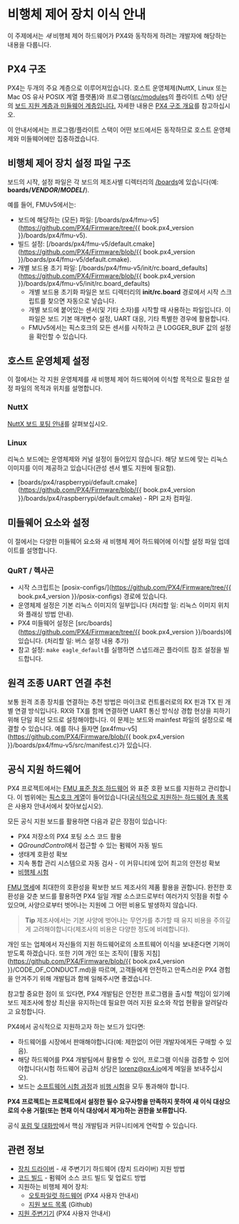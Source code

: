 # 비행체 제어 장치 이식 안내

이 주제에서는 *새* 비행체 제어 하드웨어가 PX4와 동작하게 하려는 개발자에 해당하는 내용을 다룹니다.

## PX4 구조

PX4는 두개의 주요 계층으로 이루어져있습니다. 호스트 운영체제(NuttX, Linux 또는 Mac OS 유사 POSIX 계열 플랫폼)와 프로그램([src/modules](https://github.com/PX4/Firmware/tree/master/src/modules)의 플라이트 스택) 상단의 [보드 지원 계층과 미들웨어 계층입니다.](../middleware/README.md) 자세한 내용은 [PX4 구조 개요](../concept/architecture.md)를 참고하십시오.

이 안내서에서는 프로그램/플라이트 스택이 어떤 보드에서든 동작하므로 호스트 운영체제와 미들웨어에만 집중하겠습니다.

## 비행체 제어 장치 설정 파일 구조

보드의 시작, 설정 파일은 각 보드의 제조사별 디렉터리의 [/boards](https://github.com/PX4/Firmware/tree/master/boards/)에 있습니다(예: **boards/*VENDOR*/*MODEL*/**).

예를 들어, FMUv5에서는:

* 보드에 해당하는 (모든) 파일: [/boards/px4/fmu-v5](https://github.com/PX4/Firmware/tree/{{ book.px4_version }}/boards/px4/fmu-v5). 
* 빌드 설정: [/boards/px4/fmu-v5/default.cmake](https://github.com/PX4/Firmware/blob/{{ book.px4_version }}/boards/px4/fmu-v5/default.cmake).
* 개별 보드용 초기 파일: [/boards/px4/fmu-v5/init/rc.board_defaults](https://github.com/PX4/Firmware/blob/{{ book.px4_version }}/boards/px4/fmu-v5/init/rc.board_defaults) 
  * 개별 보드용 초기화 파일은 보드 디렉터리의 **init/rc.board** 경로에서 시작 스크립트를 찾으면 자동으로 넣습니다.
  * 개별 보드에 붙어있는 센서(및 기타 소자)를 시작할 때 사용하는 파일입니다. 이 파일은 보드 기본 매개변수 설정, UART 대응, 기타 특별한 경우에 활용합니다.
  * FMUv5에서는 픽스호크의 모든 센서를 시작하고 큰 LOGGER_BUF 값의 설정을 확인할 수 있습니다. 

## 호스트 운영체제 설정

이 절에서는 각 지원 운영체제를 새 비행체 제어 하드웨어에 이식할 목적으로 필요한 설정 파일의 목적과 위치를 설명합니다.

### NuttX

[NuttX 보드 포팅 안내](porting_guide_nuttx.md)를 살펴보십시오. 

### Linux

리눅스 보드에는 운영체제와 커널 설정이 들어있지 않습니다. 해당 보드에 맞는 리눅스 이미지를 이미 제공하고 있습니다(관성 센서 별도 지원에 필요함).

* [boards/px4/raspberrypi/default.cmake](https://github.com/PX4/Firmware/blob/{{ book.px4_version }}/boards/px4/raspberrypi/default.cmake) - RPI 교차 컴파일. 

## 미들웨어 요소와 설정

이 절에서는 다양한 미들웨어 요소와 새 비행체 제어 하드웨어에 이식할 설정 파일 업데이트를 설명합니다.

### QuRT / 헥사곤

* 시작 스크립트는 [posix-configs/](https://github.com/PX4/Firmware/tree/{{ book.px4_version }}/posix-configs) 경로에 있습니다.
* 운영체제 설정은 기본 리눅스 이미지의 일부입니다 (처리할 일: 리눅스 이미지 위치와 플래싱 방법 안내).
* PX4 미들웨어 설정은 [src/boards](https://github.com/PX4/Firmware/tree/{{ book.px4_version }}/boards)에 있습니다. (처리할 일: 버스 설정 내용 추가) 
* 참고 설정: `make eagle_default`를 실행하면 스냅드래곤 플라이트 참조 설정을 빌드합니다.

## 원격 조종 UART 연결 추천

보통 원격 조종 장치를 연결하는 추천 방법은 마이크로 컨트롤러로의 RX 핀과 TX 핀 개별 연결 방식입니다. RX와 TX를 함께 연결하면 UART 통신 방식상 경합 현상을 피하기 위해 단일 회선 모드로 설정해야합니다. 이 문제는 보드와 mainfest 파일의 설정으로 해결할 수 있습니다. 예를 하나 들자면 [px4fmu-v5](https://github.com/PX4/Firmware/blob/{{ book.px4_version }}/boards/px4/fmu-v5/src/manifest.c)가 있습니다.

## 공식 지원 하드웨어

PX4 프로젝트에서는 [FMU 표준 참조 하드웨어](../hardware/reference_design.md) 와 표준 호환 보드를 지원하고 관리합니다. 이 범위에는 [픽스호크 계열](https://docs.px4.io/master/en/flight_controller/pixhawk_series.html)이 들어있습니다([공식적으로 지원하는 하드웨어 총 목록](https://docs.px4.io/master/en/flight_controller/)은 사용자 안내서에서 찾아보십시오).

모든 공식 지원 보드를 활용하면 다음과 같은 장점이 있습니다:

* PX4 저장소의 PX4 포팅 소스 코드 활용
* *QGroundControl*에서 접근할 수 있는 펌웨어 자동 빌드
* 생태계 호환성 확보
* 지속 통합 관리 시스템으로 자동 검사 - 이 커뮤니티에 있어 최고의 안전성 확보
* [비행체 시험](../test_and_ci/test_flights.md)

[FMU 명세](https://pixhawk.org/)에 최대한의 호환성을 확보한 보드 제조사의 제품 활용을 권합니다. 완전한 호환성을 갖춘 보드를 활용하면 PX4 일일 개발 소스코드로부터 여러가지 잇점을 취할 수 있으며, 사양으로부터 벗어나는 지원에 그 어떤 비용도 발생하지 않습니다.

> **Tip** 제조사에서는 기본 사양에 벗어나는 무언가를 추가할 때 유지 비용을 주의깊게 고려해야합니다(제조사의 비용은 다양한 정도에 비례합니다).

개인 또는 업체에서 자신들의 지원 하드웨어로의 소프트웨어 이식을 보내준다면 기꺼이 받도록 하겠습니다. 또한 기여 개인 또는 조직이 [활동 지침](https://github.com/PX4/Firmware/blob/{{ book.px4_version }}/CODE_OF_CONDUCT.md)을 따르며, 고객들에게 안전하고 만족스러운 PX4 경험을 안겨주기 위해 개발팀과 함께 일해주시면 좋겠습니다.

참고할 중요한 점이 또 있다면, PX4 개발팀은 안전한 프로그램을 출시할 책임이 있기에 보드 제조사에 항상 최신을 유지하는데 필요한 여러 지원 요소와 작업 현황을 알려달라고 요청합니다.

PX4에서 공식적으로 지원하고자 하는 보드가 있다면:

* 하드웨어를 시장에서 판매해야합니다(예: 제한없이 어떤 개발자에게든 구매할 수 있음).
* 해당 하드웨어를 PX4 개발팀에서 활용할 수 있어, 프로그램 이식을 검증할 수 있어야합니다(시험 하드웨어 공급처 상담은 <lorenz@px4.io>에게 메일을 보내주십시오).
* 보드는 [소프트웨어 시험 과정](../test_and_ci/README.md)과 [비행 시험](../test_and_ci/test_flights.md)을 모두 통과해야 합니다.

**PX4 프로젝트는 프로젝트에서 설정한 필수 요구사항을 만족하지 못하여 새 이식 대상으로의 수용 거절(또는 현재 이식 대상에서 제거)하는 권한을 보류합니다.**

공식 [포럼 및 대화방](../README.md#support)에서 핵심 개발팀과 커뮤니티에게 연락할 수 있습니다.

## 관련 정보

* [장치 드라이버](../middleware/drivers.md) - 새 주변기기 하드웨어 (장치 드라이버) 지원 방법
* [코드 빌드](../setup/building_px4.md) - 펌웨어 소스 코드 빌드 및 업로드 방법 
* 지원하는 비행체 제어 장치: 
  * [오토파일럿 하드웨어](https://docs.px4.io/master/en/flight_controller/) (PX4 사용자 안내서)
  * [지원 보드 목록](https://github.com/PX4/Firmware/#supported-hardware) (Github)
* [지원 주변기기](https://docs.px4.io/master/en/peripherals/) (PX4 사용자 안내서)